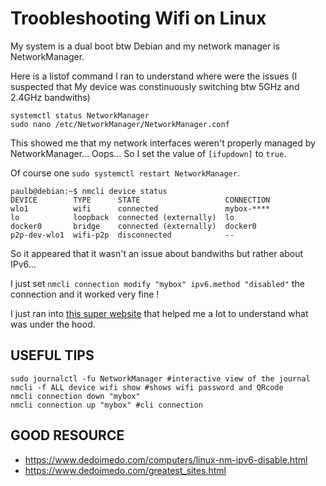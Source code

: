 # Troobleshooting Wifi on Linux

My system is a dual boot btw Debian and my network manager is NetworkManager.

Here is a listof command I ran to understand where were the issues (I suspected that My device was constinuously switching btw 5GHz and 2.4GHz bandwiths)

```shell
systemctl status NetworkManager
sudo nano /etc/NetworkManager/NetworkManager.conf
```

This showed me that my network interfaces weren't properly managed by NetworkManager... Oops... So I set the value of `[ifupdown]` to `true`.

Of course one `sudo systemctl restart NetworkManager`.

```shell
paulb@debian:~$ nmcli device status
DEVICE        TYPE      STATE                   CONNECTION
wlo1          wifi      connected               mybox-****
lo            loopback  connected (externally)  lo
docker0       bridge    connected (externally)  docker0
p2p-dev-wlo1  wifi-p2p  disconnected            --
```

So it appeared that it wasn't an issue about bandwiths but rather about IPv6...

I just set `nmcli connection modify "mybox" ipv6.method "disabled"` the connection and it worked very fine !

I just ran into [this super website](https://www.dedoimedo.com/computers/linux-nm-ipv6-disable.html) that helped me a lot to understand what was under the hood.

## USEFUL TIPS

```shell
sudo journalctl -fu NetworkManager #interactive view of the journal
nmcli -f ALL device wifi show #shows wifi password and QRcode
nmcli connection down "mybox"
nmcli connection up "mybox" #cli connection
```

## GOOD RESOURCE

- https://www.dedoimedo.com/computers/linux-nm-ipv6-disable.html
- https://www.dedoimedo.com/greatest_sites.html
